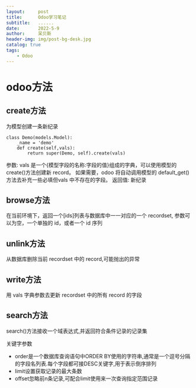 ```yaml
---
layout:     post
title:      Odoo学习笔记
subtitle:   ......
date:       2022-5-9
author:     呆贝斯
header-img: img/post-bg-desk.jpg
catalog: true
tags:
    - Odoo
---
```

# odoo方法
## create方法
为模型创建一条新纪录
```
class Demo(models.Model):
    _name = 'demo'
    def create(self,vals):
        return super(Demo, self).create(vals)
```
参数: vals 是一个{模型字段的名称:字段的值}组成的字典，可以使用模型的 create()方法创建新 record。
如果需要，odoo 将自动调用模型的 default_get()方法去补充一些必填但vals 中不存在的字段。
返回值: 新纪录
## browse方法
在当前环境下，返回一个[ids]列表与数据库中一一对应的一个 recordset,
参数可以为空，一个单独的 id，或者一个 id 序列
## unlink方法
从数据库删除当前 recordset 中的 record,可能抛出的异常
## write方法
用 vals 字典参数去更新 recordset 中的所有 record 的字段
## search方法
search()方法接收一个域表达式,并返回符合条件记录的记录集

关键字参数
+ order是一个数据库查询语句中ORDER BY使用的字符串,通常是一个逗号分隔的字段名列表.每个字段都可接DESC关键字,用于表示倒序排列
+ limit设置获取记录的最大条数
+ offset忽略前n条记录,可配合limit使用来一次查询指定范围记录


